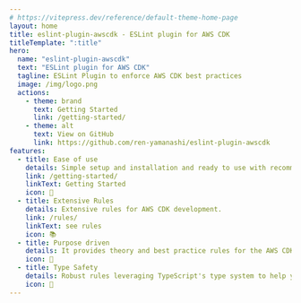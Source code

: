 ```yaml
---
# https://vitepress.dev/reference/default-theme-home-page
layout: home
title: eslint-plugin-awscdk - ESLint plugin for AWS CDK
titleTemplate: ":title"
hero:
  name: "eslint-plugin-awscdk"
  text: "ESLint plugin for AWS CDK"
  tagline: ESLint Plugin to enforce AWS CDK best practices
  image: /img/logo.png
  actions:
    - theme: brand
      text: Getting Started
      link: /getting-started/
    - theme: alt
      text: View on GitHub
      link: https://github.com/ren-yamanashi/eslint-plugin-awscdk
features:
  - title: Ease of use
    details: Simple setup and installation and ready to use with recommended settings.
    link: /getting-started/
    linkText: Getting Started
    icon: 🔧
  - title: Extensive Rules
    details: Extensive rules for AWS CDK development.
    link: /rules/
    linkText: see rules
    icon: 📚
  - title: Purpose driven
    details: It provides theory and best practice rules for the AWS CDK to help you write readable, maintainable, and reusable code.
    icon: 🎯
  - title: Type Safety
    details: Robust rules leveraging TypeScript's type system to help you write safer CDK code.
    icon: 💪
---
```

